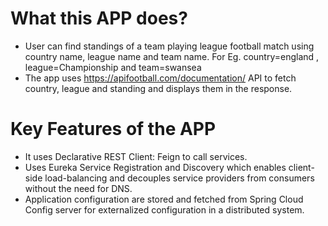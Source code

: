 # What this APP does?
- User can find standings of a team playing league football match using country name, league name and team name. For Eg. country=england , league=Championship and team=swansea
- The app uses https://apifootball.com/documentation/ API to fetch country, league and standing and displays them in the response.

# Key Features of the APP
- It uses Declarative REST Client: Feign to call services.
- Uses Eureka Service Registration and Discovery which enables client-side load-balancing and decouples service providers from consumers without the need for DNS.
- Application configuration are stored and fetched from Spring Cloud Config server for externalized configuration in a distributed system.
